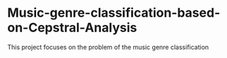 # Music-genre-classification-based-on-Cepstral-Analysis
This project focuses on the problem of the music genre classification
